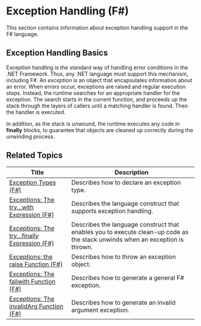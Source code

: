 # Exception Handling (F#)

This section contains information about exception handling support in the F# language.


## Exception Handling Basics
Exception handling is the standard way of handling error conditions in the .NET Framework. Thus, any .NET language must support this mechanism, including F#. An *exception* is an object that encapsulates information about an error. When errors occur, exceptions are raised and regular execution stops. Instead, the runtime searches for an appropriate handler for the exception. The search starts in the current function, and proceeds up the stack through the layers of callers until a matching handler is found. Then the handler is executed.

In addition, as the stack is unwound, the runtime executes any code in **finally** blocks, to guarantee that objects are cleaned up correctly during the unwinding process.


## Related Topics


|Title|Description|
|-----|-----------|
|[Exception Types &#40;F&#35;&#41;](Exception+Types+%28FSharp%29.md)|Describes how to declare an exception type.|
|[Exceptions: The try...with Expression &#40;F&#35;&#41;](Exceptions%3A+The+try...with+Expression+%28FSharp%29.md)|Describes the language construct that supports exception handling.|
|[Exceptions: The try...finally Expression &#40;F&#35;&#41;](Exceptions%3A+The+try...finally+Expression+%28FSharp%29.md)|Describes the language construct that enables you to execute clean-up code as the stack unwinds when an exception is thrown.|
|[Exceptions: the raise Function &#40;F&#35;&#41;](Exceptions%3A+the+raise+Function+%28FSharp%29.md)|Describes how to throw an exception object.|
|[Exceptions: The failwith Function &#40;F&#35;&#41;](Exceptions%3A+The+failwith+Function+%28FSharp%29.md)|Describes how to generate a general F# exception.|
|[Exceptions: The invalidArg Function &#40;F&#35;&#41;](Exceptions%3A+The+invalidArg+Function+%28FSharp%29.md)|Describes how to generate an invalid argument exception.|
